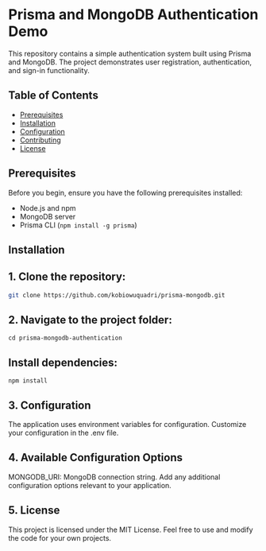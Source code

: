 # Prisma and MongoDB Authentication Demo

This repository contains a simple authentication system built using Prisma and MongoDB. The project demonstrates user registration, authentication, and sign-in functionality.

## Table of Contents

- [Prerequisites](#prerequisites)
- [Installation](#installation)
- [Configuration](#configuration)
- [Contributing](#contributing)
- [License](#license)

## Prerequisites

Before you begin, ensure you have the following prerequisites installed:

- Node.js and npm
- MongoDB server
- Prisma CLI (`npm install -g prisma`)

## Installation

## 1. Clone the repository:

   ```bash
   git clone https://github.com/kobiowuquadri/prisma-mongodb.git
   ```



## 2. Navigate to the project folder:
    cd prisma-mongodb-authentication
## Install dependencies:
    npm install

## 3. Configuration
The application uses environment variables for configuration. Customize your configuration in the .env file.

## 4. Available Configuration Options
MONGODB_URI: MongoDB connection string.
Add any additional configuration options relevant to your application.


## 5. License
This project is licensed under the MIT License. Feel free to use and modify the code for your own projects.